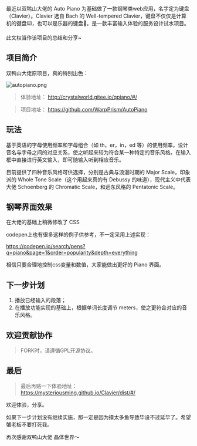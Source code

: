 
最近以双鸭山大佬的 Auto Piano 为基础做了一款钢琴类web应用，名字定为键盘（Clavier）。Clavier 选自 Bach 的 Well-tempered Clavier，键盘不仅仅是计算机的键盘⌨️，也可以是乐器的键盘🎹。是一款丰富输入体验的服务设计试水项目。

此文权当作该项目的总结和分享~

## 项目简介

双鸭山大佬原项目，真的特别出色：

![autopiano.png](https://user-gold-cdn.xitu.io/2019/4/1/169d81ff4a11e634?w=1318&h=850&f=png&s=579420)

> 体验地址： http://crystalworld.gitee.io/qpiano/#/

> 项目地址： https://github.com/WarpPrism/AutoPiano

## 玩法

基于英语的字母使用频率和字母组合（如 th，er，in，ed 等）的使用频率，设计音名与字母之间的对应关系，使之听起来较为符合某一种特定的音乐风格。在输入框中直接进行英文输入，即可随输入听到相应音乐。

目前提供了四种音乐风格可供选择，分别是古典与浪漫时期的 Major Scale，印象派的 Whole Tone Scale（这个用起来真的有 Debussy 的味道），现代主义中代表大佬 Schoenberg 的 Chromatic Scale，和远东风格的 Pentatonic Scale。


## 钢琴界面效果

在大佬的基础上稍微修改了 CSS

codepen上也有很多这样的例子供参考，不一定采用上述实现：

https://codepen.io/search/pens?q=piano&page=1&order=popularity&depth=everything

相信只要合理地控制css变量和数值，大家能做出更好的 Piano 界面。

## 下一步计划

1. 播放已经输入的段落；
2. 在播放功能实现的基础上，根据单词长度调节 meters，使之更符合对应的音乐风格。

## 欢迎贡献协作

> FORK时，请遵循GPL开源协议。

## 最后

> 最后再贴一下体验地址： https://mysteriousming.github.io/Clavier/dist/#/

欢迎体验，分享。

如果下一步计划没有继续实施，那一定是因为摸太多鱼导致毕设不过延毕了。希望蟹老板不要打死我。

再次感谢双鸭山大佬 晶体世界～


